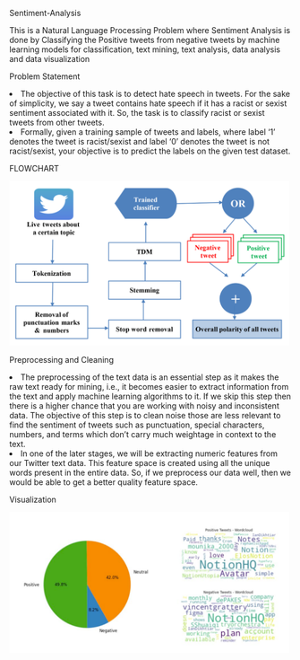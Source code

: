 Sentiment-Analysis

This is a Natural Language Processing Problem where Sentiment Analysis is done by Classifying the Positive tweets from negative tweets by machine learning models for classification, text mining, text analysis, data analysis and data visualization

Problem Statement

<li>The objective of this task is to detect hate speech in tweets. For the sake of simplicity, we say a tweet contains hate speech if it has a racist or sexist sentiment associated with it. So, the task is to classify racist or sexist tweets from other tweets.
<li>Formally, given a training sample of tweets and labels, where label ‘1’ denotes the tweet is racist/sexist and label ‘0’ denotes the tweet is not racist/sexist, your objective is to predict the labels on the given test dataset.

FLOWCHART

<img width="500" alt="image" src = "https://github.com/Madan1710/Sentiment-analysis-/blob/main/flowchart.png">

Preprocessing and Cleaning

<li>The preprocessing of the text data is an essential step as it makes the raw text ready for mining, i.e., it becomes easier to extract information from the text and apply machine learning algorithms to it. If we skip this step then there is a higher chance that you are working with noisy and inconsistent data. The objective of this step is to clean noise those are less relevant to find the sentiment of tweets such as punctuation, special characters, numbers, and terms which don’t carry much weightage in context to the text.

<li>In one of the later stages, we will be extracting numeric features from our Twitter text data. This feature space is created using all the unique words present in the entire data. So, if we preprocess our data well, then we would be able to get a better quality feature space.

Visualization

<img width="500" alt="image" src = "https://github.com/Madan1710/Sentiment-analysis-/blob/main/visualization.PNG">


